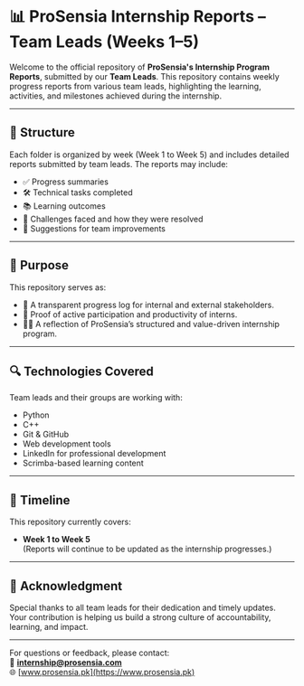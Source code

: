 # 📊 ProSensia Internship Reports – Team Leads (Weeks 1–5)

Welcome to the official repository of **ProSensia's Internship Program Reports**, submitted by our **Team Leads**. This repository contains weekly progress reports from various team leads, highlighting the learning, activities, and milestones achieved during the internship.

---

## 📁 Structure

Each folder is organized by week (Week 1 to Week 5) and includes detailed reports submitted by team leads. The reports may include:

- ✅ Progress summaries  
- 🛠️ Technical tasks completed  
- 📚 Learning outcomes  
- 🧠 Challenges faced and how they were resolved  
- 🧩 Suggestions for team improvements  

---

## 🎯 Purpose

This repository serves as:
- 📌 A transparent progress log for internal and external stakeholders.
- 🚀 Proof of active participation and productivity of interns.
- 🧑‍💻 A reflection of ProSensia’s structured and value-driven internship program.

---

## 🔍 Technologies Covered

Team leads and their groups are working with:
- Python
- C++
- Git & GitHub
- Web development tools
- LinkedIn for professional development
- Scrimba-based learning content

---

## 📅 Timeline

This repository currently covers:
- **Week 1 to Week 5**  
(Reports will continue to be updated as the internship progresses.)

---

## 🤝 Acknowledgment

Special thanks to all team leads for their dedication and timely updates.  
Your contribution is helping us build a strong culture of accountability, learning, and impact.

---

For questions or feedback, please contact:  
📨 **internship@prosensia.com**  
🌐 [www.prosensia.pk](https://www.prosensia.pk)



